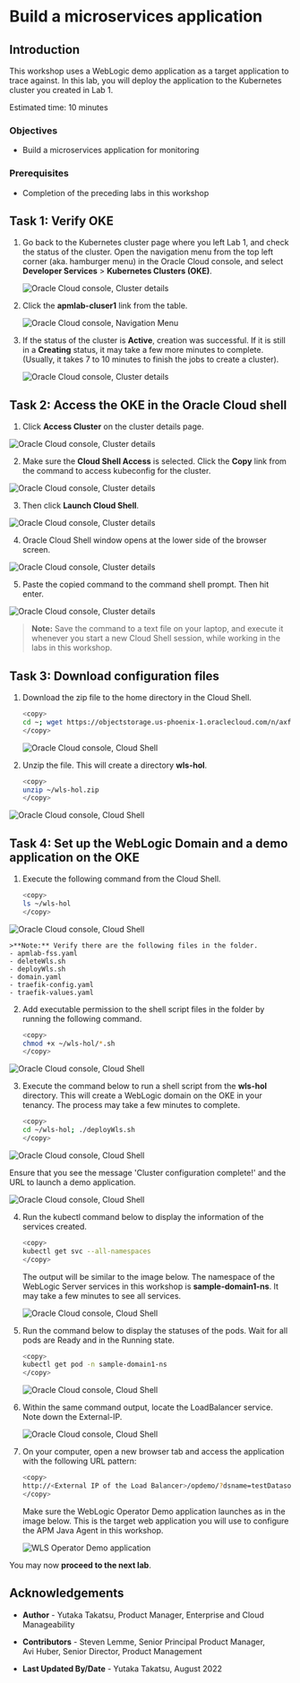 # Build a microservices application

## Introduction

This workshop uses a WebLogic demo application as a target application to trace against. In this lab, you will deploy the application to the Kubernetes cluster you created in Lab 1.


Estimated time: 10 minutes

### Objectives

* Build a microservices application for monitoring

### Prerequisites

* Completion of the preceding labs in this workshop

## **Task 1**: Verify OKE

1. Go back to the Kubernetes cluster page where you left Lab 1, and check the status of the cluster. Open the navigation menu from the top left corner (aka. hamburger menu) in the Oracle Cloud console, and select **Developer Services** > **Kubernetes Clusters (OKE)**.

   ![Oracle Cloud console, Cluster details](images/1-1-menu.png " ")

2. Click the **apmlab-cluser1** link from the table.

   ![Oracle Cloud console, Navigation Menu](images/1-2-menu.png " ")

3. If the status of the cluster is **Active**, creation was successful. If it is still in a **Creating** status, it may take a few more minutes to complete. (Usually, it takes 7 to 10 minutes to finish the jobs to create a cluster).

   ![Oracle Cloud console, Cluster details](images/1-9-OKE.png " ")

## **Task 2**: Access the OKE in the Oracle Cloud shell


1. Click **Access Cluster** on the cluster details page.

  ![Oracle Cloud console, Cluster details](images/2-1-OKE.png " ")

2. Make sure the **Cloud Shell Access** is selected. Click the **Copy** link from the command to access kubeconfig for the cluster.

  ![Oracle Cloud console, Cluster details](images/2-2-OKE.png " ")

3. Then click **Launch Cloud Shell**.

  ![Oracle Cloud console, Cluster details](images/2-2-2-OKE.png " ")

4. Oracle Cloud Shell window opens at the lower side of the browser screen.

  ![Oracle Cloud console, Cluster details](images/2-3-OKE.png " ")

5. Paste the copied command to the command shell prompt. Then hit enter.   

  ![Oracle Cloud console, Cluster details](images/2-4-OKE.png " ")

  >**Note:** Save the command to a text file on your laptop, and execute it whenever you start a new Cloud Shell session, while working in the labs in this workshop.

## **Task 3**: Download configuration files

1. Download the zip file to the home directory in the Cloud Shell.

    ``` bash
    <copy>
    cd ~; wget https://objectstorage.us-phoenix-1.oraclecloud.com/n/axfo51x8x2ap/b/apmocw-bucket-2022/o/wls-hol.zip
    </copy>
    ```
    ![Oracle Cloud console, Cloud Shell](images/3-1-cloudshell.png " ")

3. Unzip the file. This will create a directory **wls-hol**.

    ``` bash
    <copy>
    unzip ~/wls-hol.zip
    </copy>
    ```

  ![Oracle Cloud console, Cloud Shell](images/3-2-cloudshell.png " ")

## **Task 4**: Set up the WebLogic Domain and a demo application on the OKE

1. Execute the following command from the Cloud Shell.

    ``` bash
    <copy>
    ls ~/wls-hol
    </copy>
    ```
  ![Oracle Cloud console, Cloud Shell](images/4-1-cloudshell.png " ")

    >**Note:** Verify there are the following files in the folder.
    - apmlab-fss.yaml
    - deleteWls.sh
    - deployWls.sh
    - domain.yaml
    - traefik-config.yaml
    - traefik-values.yaml

2. Add executable permission to the shell script files in the folder by running the following command.

    ``` bash
    <copy>
    chmod +x ~/wls-hol/*.sh
    </copy>
    ```
  ![Oracle Cloud console, Cloud Shell](images/4-2-cloudshell.png " ")

3. Execute the command below to run a shell script from the **wls-hol** directory. This will create a WebLogic domain on the OKE in your tenancy. The process may take a few minutes to complete.

    ``` bash
    <copy>
    cd ~/wls-hol; ./deployWls.sh
    </copy>
    ```

  ![Oracle Cloud console, Cloud Shell](images/4-3-cloudshell.png " ")

  Ensure that you see the message 'Cluster configuration complete!' and the URL to launch a demo application.

  ![Oracle Cloud console, Cloud Shell](images/4-4-cloudshell.png " ")

4. Run the kubectl command below to display the information of the services created.

    ``` bash
    <copy>
    kubectl get svc --all-namespaces
    </copy>
    ```
    The output will be similar to the image below. The namespace of the WebLogic Server services in this workshop is **sample-domain1-ns**. It may take a few minutes to see all services.

    ![Oracle Cloud console, Cloud Shell](images/4-2-2-cloudshell.png " ")

5. Run the command below to display the statuses of the  pods. Wait for all pods are Ready and in the Running state.

    ``` bash
    <copy>
    kubectl get pod -n sample-domain1-ns
    </copy>
    ```

    ![Oracle Cloud console, Cloud Shell](images/4-2-3-cloudshell.png " ")
    

5. Within the same command output, locate the LoadBalancer service. Note down the External-IP.

    ![Oracle Cloud console, Cloud Shell](images/4-2-1-cloudshell.png " ")

6. On your computer, open a new browser tab and access the application with the following URL pattern:

    ``` bash
    <copy>
    http://<External IP of the Load Balancer>/opdemo/?dsname=testDatasource
    </copy>
    ```
    Make sure the WebLogic Operator Demo application launches as in the image below. This is the target web application you will use to configure the APM Java Agent in this workshop.

    ![WLS Operator Demo application](images/4-3-demoapp.png " ")



You may now **proceed to the next lab**.

## Acknowledgements

* **Author** - Yutaka Takatsu, Product Manager, Enterprise and Cloud Manageability
- **Contributors** - Steven Lemme, Senior Principal Product Manager,  
Avi Huber, Senior Director, Product Management
* **Last Updated By/Date** - Yutaka Takatsu, August 2022
